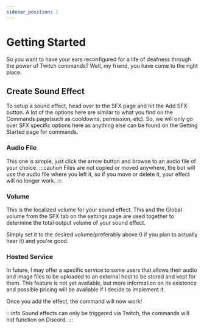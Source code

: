 ```yaml
---
sidebar_position: 1
---
```


# Getting Started
So you want to have your ears reconfigured for a life of deafness through the power of Twitch commands? Well, my friend, you have come to the right place.

## Create Sound Effect
To setup a sound effect, head over to the SFX page and hit the Add SFX button.
A lot of the options here are similar to what you find on the Commands page(such as cooldowns, permission, etc).
So, we will only go over SFX specific options here as anything else can be found on the Getting Started page for commands.

### Audio File
This one is simple, just click the arrow button and browse to an audio file of your choice.
:::caution
Files are not copied or moved anywhere, the bot will use the audio file where you left it, so if you move or delete it, your effect will no longer work.
:::

### Volume
This is the localized volume for your sound effect. This and the Global volume from the SFX tab on the settings page are used together to determine the total output volume of your sound effect.

Simply set it to the desired volume(preferably above 0 if you plan to actually hear it) and you're good.

### Hosted Service
In future, I may offer a specific service to some users that allows their audio and image files to be uploaded to an external host to be stored and kept for them. This feature is not yet available, but more information on its existence and possible pricing will be available if I decide to implement it.

Once you add the effect, the command will now work!

:::info
Sound effects can only be triggered via Twitch, the commands will not function on Discord.
:::